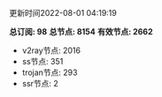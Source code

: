 更新时间2022-08-01 04:19:19

**总订阅: 98**
**总节点: 8154**
**有效节点: 2662**
- v2ray节点: 2016
- ss节点: 351
- trojan节点: 293
- ssr节点: 2
